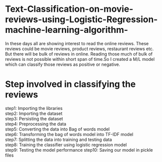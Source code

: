 # Text-Classification-on-movie-reviews-using-Logistic-Regression-machine-learning-algorithm-
In these days all are showing interest to read the online reviews. These reviews could be movie reviews, product reviews, restaurant reviews etc. But there will be bulk of reviews in online. Reading those much of bulk of reviews is not possible within short span of time.So I created a M/L model which can classify those reviews as positive or negative.


# Step involved in classifying the reviews

step1:  Importing the libraries      
step2:  Importing the dataset    
step3:  Persisting the dataset      
step4:  Preprocessing the data      
step5:  Converting the data into Bag of words model    
step6:  Transforming the bag of words model into TF-IDF model    
step7:  Splitting the data into training and testing data     
step8:  Training the classifier using logistic regression model    
step9:  Testing the model performance
step10: Saving our model in pickle files    

